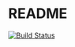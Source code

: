# README
[![Build Status](https://travis-ci.org/dimasjt/9gag-rails-react.svg?branch=master)](https://travis-ci.org/dimasjt/9gag-rails-react)
